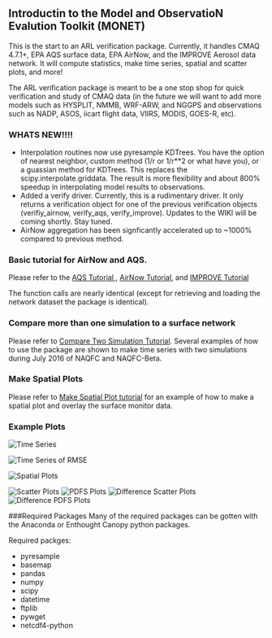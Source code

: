 #
## Introductin to the Model and ObservatioN Evalution Toolkit (MONET)

This is the start to an ARL verification package. Currently, it handles CMAQ 4.7.1+, EPA AQS surface data, EPA AirNow, and the IMPROVE Aerosol data network. It will compute statistics, make time series, spatial and scatter plots, and more!  

The ARL verification package is meant to be a one stop shop for quick verification and study of CMAQ data (in the future we will want to add more models such as HYSPLIT, NMMB, WRF-ARW, and NGGPS and observations such as NADP, ASOS, iicart flight data, VIIRS, MODIS, GOES-R, etc).  

### WHATS NEW!!!!

* Interpolation routines now use pyresample KDTrees.  You have the option of nearest neighbor, custom method (1/r or 1/r**2 or what have you), or a guassian method for KDTrees.  This replaces the scipy.interpolate.griddata.  The result is more flexibility and about 800% speedup in interpolating model results to observations.
* Added a verify driver.  Currently, this is a rudimentary driver.  It only returns a verification object for one of the previous verification objects (verifiy_airnow, verify_aqs, verify_improve).  Updates to the WIKI will be coming shortly.  Stay tuned. 
* AirNow aggregation has been signficantly accelerated up to ~1000% compared to previous method.

### Basic tutorial for AirNow and AQS.  

Please refer to the [AQS Tutorial ](https://github.com/noaa-oar-arl/MONET/wiki/Compare-CMAQ-to-AQS), [AirNow Tutorial](https://github.com/noaa-oar-arl/MONET/wiki/Comparing-CMAQ-and-AirNow), and [IMPROVE Tutorial](https://github.com/noaa-oar-arl/MONET/wiki/Compare-CMAQ-to-the-IMPROVE-Network)

The function calls are nearly identical (except for retrieving and loading the network dataset the package is identical).  

### Compare more than one simulation to a surface network

Please refer to [Compare Two Simulation Tutorial](https://github.com/noaa-oar-arl/MONET/wiki/Comparing-two-CMAQ-Simulations-Plotting-Overlay-Example). Several examples of how to use the package are shown to make time series with two simulations during July 2016 of NAQFC and NAQFC-Beta.

### Make Spatial Plots

Please refer to [Make Spatial Plot tutorial](https://github.com/noaa-oar-arl/MONET/wiki/Creating-Spatial-Plots-from-AIRNOW-and-CMAQ) for an example of how to make a spatial plot and overlay the surface monitor data.  

### Example Plots

![Time Series](https://raw.githubusercontent.com/noaa-oar-arl/MONET/master/sample_figures/pm2.5_timeseries.jpg)

![Time Series of RMSE](https://raw.githubusercontent.com/noaa-oar-arl/MONET/master/sample_figures/pm2.5_timeseries_rmse.jpg)

![Spatial Plots](https://github.com/bakerbd/blob/master/sample_figures/ozone_spatial.jpg?raw=true)

![Scatter Plots](https://github.com/noaa-oar-arl/MONET/blob/master/sample_figures/no2_scatter.jpg?raw=true)
![PDFS Plots](https://github.com/noaa-oar-arl/MONET/blob/master/sample_figures/no2_pdf.jpg?raw=true)
![Difference Scatter Plots](https://github.com/noaa-oar-arl/MONET/blob/master/sample_figures/no2_diffscatter.jpg?raw=true)
![Difference PDFS Plots](https://github.com/noaa-oar-arl/MONET/blob/master/sample_figures/no2_diffpdf.jpg?raw=true)

###Required Packages
Many of the required packages can be gotten with the Anaconda or Enthought Canopy python packages.

Required packges:

  * pyresample
  * basemap
  * pandas
  * numpy
  * scipy
  * datetime
  * ftplib
  * pywget
  * netcdf4-python

